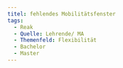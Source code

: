 ```yaml
---
titel: fehlendes Mobilitätsfenster
tags:
  - Reak
  - Quelle: Lehrende/ MA
  - Themenfeld: Flexibilität
  - Bachelor
  - Master
---
```

